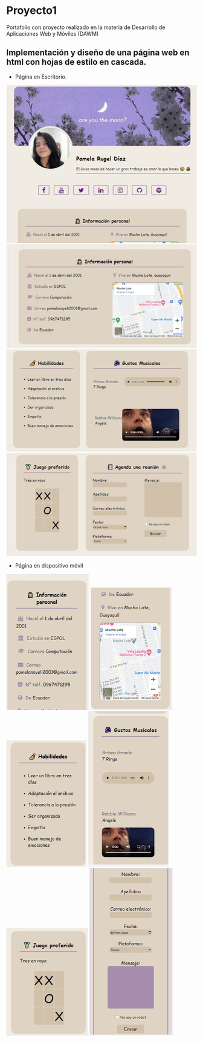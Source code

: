 # Proyecto1
Portafolio con proyecto realizado en la materia de Desarrollo de Aplicaciones Web y Móviles (DAWM)

## Implementación y diseño de una página web en html con hojas de estilo en cascada.

* Página en Escritorio.

![image info](images/proyecto1_desktop1.jpeg)
![image info](images/proyecto1_desktop2.jpeg)
![image info](images/proyecto1_desktop3.jpeg)
![image info](images/proyecto1_desktop4.jpeg)

* Página en dispositivo móvil

![image info](images/proyecto1_movil1.jpeg) 
![image info](images/proyecto1_movil2.jpeg) 
![image info](images/proyecto1_movil3.jpeg) 
![image info](images/proyecto1_movil4.jpeg) 
![image info](images/proyecto1_movil5.jpeg) 
![image info](images/proyecto1_movil6.jpeg) 